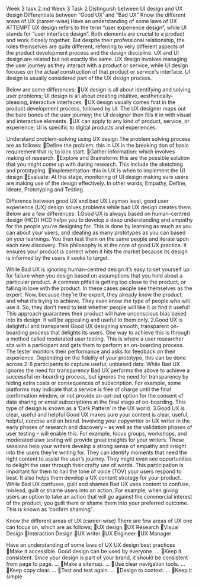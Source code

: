 Week 3 task 2.md
Week 3
Task 2
Distinguish between UI design and UX design
Differentiate between “Good UX’ and “Bad UX”
Know the different areas of UX (career-wise)
Have an understanding of some laws of UX
ATTEMPT
UX design refers to the term “user experience design”, while UI stands for “user interface design”. Both elements are crucial to a product and work closely together. But despite their professional relationship, the roles themselves are quite different, referring to very different aspects of the product development process and the design discipline.
UX and UI design are related but not exactly the same. UX design involves managing the user journey as they interact with a product or service, while UI design focuses on the actual construction of that product or service's interface. UI design is usually considered part of the UX design process.

Below are some differences;
UX design is all about identifying and solving user problems; UI design is all about creating intuitive, aesthetically-pleasing, interactive interfaces.
UX design usually comes first in the product development process, followed by UI. The UX designer maps out the bare bones of the user journey; the UI designer then fills it in with visual and interactive elements.
UX can apply to any kind of product, service, or experience; UI is specific to digital products and experiences.

Understand problem-solving using UX design
The problem solving process are as follows:
Define the problem: this in UX is the breaking don of basic requirement that is; to kick start.
Gather information: which involves making of research.
Explore and Brainstorm: this are the possible solution that you might come up with during research. This include the sketching and prototyping.
Implementation: this in UX is when to implement the UI design
Evaluate: At this stage, monitoring of UI design making sure users are making use of the design effectively.
In other words; Empathy, Define, Ideate, Prototyping and Testing.

Difference between good UX and bad UX 
Layman level, good user experience (UX) design solves problems while bad UX design creates them. Below are a few differences: 
1.Good UX is always based on human-centred design (HCD)
HCD helps you to develop a deep understanding and empathy for the people you’re designing for. This is done by learning as much as you can about your users, and ideating as many prototypes as you can based on your learnings. You then test them on the same people and iterate upon each new discovery. This philosophy is at the core of good UX practice. It ensures your product is correct when it hits the market because its design is informed by the users it seeks to target.


While Bad UX is ignoring human-centred design
It’s easy to set yourself up for failure when you design based on assumptions that you hold about a particular product. A common pitfall is getting too close to the product, or falling in love with the product. In these cases people see themselves as the expert. Now, because they’re the expert, they already know the product, and what it’s trying to achieve. They even know the type of people who will use it. So, they don’t need to test whether people will like it or find it useful! This approach guarantees their product will have unconscious bias baked into its design. It will be appealing and useful to them only.
2.Good UX is delightful and transparent
Good UX designing smooth, transparent on-boarding process that delights its users. One way to achieve this is through a method called moderated user testing. This is where a user researcher sits with a participant and gets them to perform an on-boarding process. The tester monitors their performance and asks for feedback on their experience. Depending on the fidelity of your prototype, this can be done across 2-8 participants to capture useful, unbiased data.
While Bad UX ignores the need for transparency
Bad UX performs the above to achieve a successful on-boarding process, but ignores the need for transparency by hiding extra costs or consequences of subscription. For example, some platforms may indicate that a service is free of charge until the final confirmation window, or not provide an opt-out option for the consent of data sharing or email subscriptions at the final stage of on-boarding. This type of design is known as a ‘Dark Pattern’ in the UX world.
3.Good UX is clear, useful and helpful
Good UX makes sure your content is clear, useful, helpful, concise and on brand. Involving your copywriter or UX writer in the early phases of research and discovery – as well as the validation phases of user testing – will enable this. For example, focus groups, workshops, and moderated user testing will provide great insights for your writers. These sessions help your writers develop a strong sense of empathy and insight into the users they’re writing for. They can identify moments that need the right content to assist the user’s journey. They might even see opportunities to delight the user through their crafty use of words. This participation is important for them to nail the tone of voice (TOV) your users respond to best. It also helps them develop a UX content strategy for your product..
While Bad UX confuses, guilt and shames
Bad UX uses content to confuse, mislead, guilt or shame users into an action. For example, when giving users an option to take an action that will go against the commercial interest of the product, you guilt them or shame them into your preferred outcome. This is known as ‘confirm shaming’..


Know the different areas of UX (career-wise)
There are few areas of UX one can focus on, which are as follows;
UX design
UX Research
Visual Design
Interaction Design
UX writer
UX Engineer
UX Manager

Have an understanding of some laws of UX
UX design best practices
Make it accessible. Good design can be used by everyone. …
Keep it consistent. Since your design is part of your brand, it should be consistent from page to page. …
Make a sitemap. …
Use clear navigation tools. …
Keep copy clear. …
Test and test again. …
Design to context. …
Keep it simple
